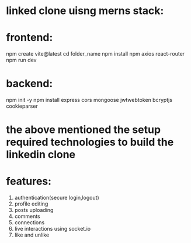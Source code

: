 # linked clone uisng merns stack:

# frontend:
npm create vite@latest
cd folder_name
npm install
npm axios react-router 
npm run dev

# backend:
npm init -y
npm install express cors mongoose jwtwebtoken bcryptjs cookieparser

# the above mentioned the setup required technologies to build the linkedin clone

# features:
1. authentication(secure login,logout)
2. profile editing
3. posts uploading
4. comments 
5. connections
6. live interactions using socket.io
7. like and unlike 
